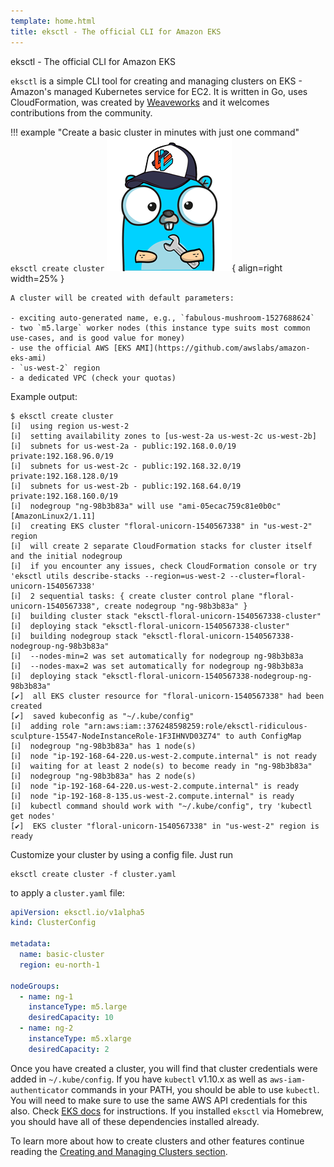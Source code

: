 ```yaml
---
template: home.html
title: eksctl - The official CLI for Amazon EKS
---
```


eksctl - The official CLI for Amazon EKS

`eksctl` is a simple CLI tool for creating and managing clusters on EKS - Amazon's managed Kubernetes service for EC2.
It is written in Go, uses CloudFormation, was created by [Weaveworks](https://www.weave.works/) and it welcomes
contributions from the community.

!!! example "Create a basic cluster in minutes with just one command"
    ```
    eksctl create cluster
    ```
    ![eksctl create cluster](img/eksctl-gopher.png){ align=right width=25% }

    A cluster will be created with default parameters:

    - exciting auto-generated name, e.g., `fabulous-mushroom-1527688624`
    - two `m5.large` worker nodes (this instance type suits most common use-cases, and is good value for money)
    - use the official AWS [EKS AMI](https://github.com/awslabs/amazon-eks-ami)
    - `us-west-2` region
    - a dedicated VPC (check your quotas)

Example output:

```
$ eksctl create cluster
[ℹ]  using region us-west-2
[ℹ]  setting availability zones to [us-west-2a us-west-2c us-west-2b]
[ℹ]  subnets for us-west-2a - public:192.168.0.0/19 private:192.168.96.0/19
[ℹ]  subnets for us-west-2c - public:192.168.32.0/19 private:192.168.128.0/19
[ℹ]  subnets for us-west-2b - public:192.168.64.0/19 private:192.168.160.0/19
[ℹ]  nodegroup "ng-98b3b83a" will use "ami-05ecac759c81e0b0c" [AmazonLinux2/1.11]
[ℹ]  creating EKS cluster "floral-unicorn-1540567338" in "us-west-2" region
[ℹ]  will create 2 separate CloudFormation stacks for cluster itself and the initial nodegroup
[ℹ]  if you encounter any issues, check CloudFormation console or try 'eksctl utils describe-stacks --region=us-west-2 --cluster=floral-unicorn-1540567338'
[ℹ]  2 sequential tasks: { create cluster control plane "floral-unicorn-1540567338", create nodegroup "ng-98b3b83a" }
[ℹ]  building cluster stack "eksctl-floral-unicorn-1540567338-cluster"
[ℹ]  deploying stack "eksctl-floral-unicorn-1540567338-cluster"
[ℹ]  building nodegroup stack "eksctl-floral-unicorn-1540567338-nodegroup-ng-98b3b83a"
[ℹ]  --nodes-min=2 was set automatically for nodegroup ng-98b3b83a
[ℹ]  --nodes-max=2 was set automatically for nodegroup ng-98b3b83a
[ℹ]  deploying stack "eksctl-floral-unicorn-1540567338-nodegroup-ng-98b3b83a"
[✔]  all EKS cluster resource for "floral-unicorn-1540567338" had been created
[✔]  saved kubeconfig as "~/.kube/config"
[ℹ]  adding role "arn:aws:iam::376248598259:role/eksctl-ridiculous-sculpture-15547-NodeInstanceRole-1F3IHNVD03Z74" to auth ConfigMap
[ℹ]  nodegroup "ng-98b3b83a" has 1 node(s)
[ℹ]  node "ip-192-168-64-220.us-west-2.compute.internal" is not ready
[ℹ]  waiting for at least 2 node(s) to become ready in "ng-98b3b83a"
[ℹ]  nodegroup "ng-98b3b83a" has 2 node(s)
[ℹ]  node "ip-192-168-64-220.us-west-2.compute.internal" is ready
[ℹ]  node "ip-192-168-8-135.us-west-2.compute.internal" is ready
[ℹ]  kubectl command should work with "~/.kube/config", try 'kubectl get nodes'
[✔]  EKS cluster "floral-unicorn-1540567338" in "us-west-2" region is ready
```

Customize your cluster by using a config file. Just run

```
eksctl create cluster -f cluster.yaml
```

to apply a `cluster.yaml` file:

```yaml
apiVersion: eksctl.io/v1alpha5
kind: ClusterConfig

metadata:
  name: basic-cluster
  region: eu-north-1

nodeGroups:
  - name: ng-1
    instanceType: m5.large
    desiredCapacity: 10
  - name: ng-2
    instanceType: m5.xlarge
    desiredCapacity: 2
```

Once you have created a cluster, you will find that cluster credentials were added in `~/.kube/config`. If you have
`kubectl` v1.10.x as well as `aws-iam-authenticator` commands in your PATH, you should be
able to use `kubectl`. You will need to make sure to use the same AWS API credentials for this also. Check
[EKS docs][ekskubectl] for instructions. If you installed `eksctl` via Homebrew, you should have all of these
dependencies installed already.

To learn more about how to create clusters and other features continue reading the
[Creating and Managing Clusters section](usage/creating-and-managing-clusters).

[ekskubectl]: https://docs.aws.amazon.com/eks/latest/userguide/configure-kubectl.html
